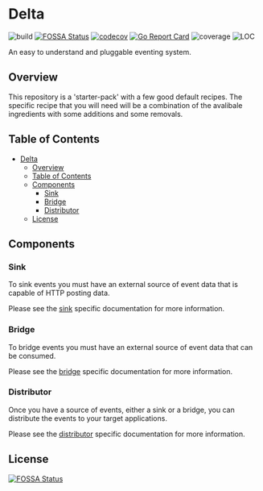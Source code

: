 # Delta


![build](https://github.com/AndrewNeudegg/delta/workflows/build/badge.svg) [![FOSSA Status](https://app.fossa.com/api/projects/git%2Bgithub.com%2FAndrewNeudegg%2Fdelta.svg?type=shield)](https://app.fossa.com/projects/git%2Bgithub.com%2FAndrewNeudegg%2Fdelta?ref=badge_shield) [![codecov](https://codecov.io/gh/AndrewNeudegg/delta/branch/main/graph/badge.svg?token=PZNGIZGN2V)](https://codecov.io/gh/AndrewNeudegg/delta) [![Go Report Card](https://goreportcard.com/badge/github.com/andrewneudegg/delta)](https://goreportcard.com/report/github.com/andrewneudegg/delta) ![coverage](https://github.com/AndrewNeudegg/delta/workflows/coverage/badge.svg) ![LOC](https://sloc.xyz/github/andrewneudegg/delta)


An easy to understand and pluggable eventing system.

## Overview

This repository is a 'starter-pack' with a few good default recipes. The specific recipe that you will need
will be a combination of the avalibale ingredients with some additions and some removals.

## Table of Contents

- [Delta](#delta)
  - [Overview](#overview)
  - [Table of Contents](#table-of-contents)
  - [Components](#components)
    - [Sink](#sink)
    - [Bridge](#bridge)
    - [Distributor](#distributor)
  - [License](#license)

## Components

### Sink

To sink events you must have an external source of event data that is capable of HTTP posting data.

Please see the [sink](cmd/sink/README.md) specific documentation for more information.

### Bridge

To bridge events you must have an external source of event data that can be consumed.

Please see the [bridge](cmd/bridge/README.md) specific documentation for more information.

### Distributor

Once you have a source of events, either a sink or a bridge, you can distribute the events to your target applications.

Please see the [distributor](cmd/distributor/README.md) specific documentation for more information.


## License

[![FOSSA Status](https://app.fossa.com/api/projects/git%2Bgithub.com%2FAndrewNeudegg%2Fdelta.svg?type=large)](https://app.fossa.com/projects/git%2Bgithub.com%2FAndrewNeudegg%2Fdelta?ref=badge_large)